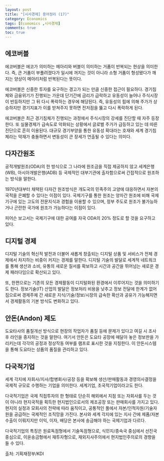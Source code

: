 ```yaml
---
layout: post
title: "[시사경제] 용어정리 (17)"
category: Economics
tags: [Economics ,시사경제]
comments: true
toc: true
---
```

## 에코버블

에코버블은 에코가 의미하는 메아리와 버블이 의미하는 거품이 반복되는 현상을 의미한다. 즉, 큰 거품이 부풀려졌다가 일시에 꺼지는 것이 아니라 소형 거품이 형성됐다가 깨지는 양상이 메아리처럼 반복된다는 뜻이다.

에코버블은 신중한 투자를 요구하는 경고가 되는 만큼 신중한 접근이 필요하다. 경기침체와 금융위기가 진행되는 가운데 단기간에 금리가 급락하고 유동성이 늘어나 주식시장이 반등하지만 그 뒤 다시 폭락하는 경우에 해당된다. 즉, 유동성의 힘에 의해 주가가 상승하지만 경기지표가 이를 받쳐주지 못하면 전저점을 뚫고 다시 폭락하게 된다.

에코버블은 최근 경기침체가 진행되는 과정에서 주식시장의 강세를 진단할 때 자주 등장한다. 또 실물경제가 급속도로 악화되는 상황에서 글로벌 주가가 급등하고 있는 데 따른 진단으로 흔히 이용된다. 대규모 경기부양을 통한 유동성 확대라는 호재와 세계 경기침체라는 악재가 충돌하면서 변동성이 큰 장세가 연출될 수 있다는 의미다.

## 다자간원조

공적개발원조(ODA)의 한 방식으로 그 나라에 원조금을 직접 제공하지 않고 세계은행(WB), 아시아개발은행(ADB) 등 국제적인 대부기관에 출자함으로써 간접적으로 원조하는 방식을 말한다. 

1970년대부터 채택된 다자간 원조방식은 개도국의 민족주의 고양에 대응하면서 자본의 국적을 은폐할 수 있다는 이점이 있다. 국제기구를 통한 원조는 양자간 원조에 비해 국제기구에 있는 고도의 전문지식과 경험을 이용할 수 있으며, 정부 주도로 원조가 불가능하거나 곤란한 국가에 원조가 가능하다는 이점이 있다.

피어슨 보고서는 국제기구에 대한 공여를 자국 ODA의 20% 정도로 할 것을 요구하고 있다.

## 디지털 경제

디지털 기술의 혁신적 발전과 더불어 새롭게 창출되는 디지털 상품 및 서비스가 전체 경제에서 차지하는 비중이 커지는 경제를 말한다. 디지털 기술의 발달로 세계적 네트워크를 통해 생산과 소비, 유통의 새로운 질서를 확보하고 시간과 공간을 뛰어넘는 새로운 경제 패러다임으로 확산되고 있다. 

또, 한편으로는 기존의 모든 경제활동이 디지털화된 환경에서 이루어지는 것을 의미하기도 한다. 정보기술(IT) 산업의 발달은 정보처리 비용을 낮추고 정보 전달에 한계가 없어짐으로써 경제주체 간 새로운 지식/기술/정보/시장의 급속한 확산과 공유가 가능해지면서 경제활동의 기본 방식도 변화하고 있다.

## 안돈(Andon) 제도

도요타사의 품질개선 방식으로 현장의 작업자가 품질 등에 문제가 있다고 여길 시 조사 후 라인을 중지하는 것을 말한다. 여기서 안돈은 도요타 공장에 매달아 놓은 정보판을 가리키는데 각각의 공정과 정상작동 여부를 램프로 표시한 것을 지칭한다. 이 안돈시스템을 통해 도요타는 상품의 품질을 관리하고 있다.

## 다국적기업

세계 각지에 자회사/지사/합병회사/공장 등을 확보해 생산/판매활동과 경영의사결정을 국제적 규모로 수행하는 기업을 의미한다. 세계기업, 초국적기업이라고도 한다. 

다국적기업은 국제 직접투자의 한 형태로 단순히 해외에서 지점 또는 자회사를 두는 것이 아니라 현지국적을 획득한 현지법인으로서의 제조공장 또는 판매회사를 가지고 있다. 현지의 실정과 모회사의 전략에 따라 움직이고, 공통적인 풀에서 자본/인적자원/기술자원을 공급하는 국제적인 조직망을 가진다. 본사와 세계 각지에 있는 지사 간에 제품/자본 수출이 이뤄지지만 이익, 이자, 배당은 본사에 송금해야 하는 국제기업과 다르다. 

다국적기업의 특징은 원료독점형에서 기술독점형으로, 식민지/종속국 중심에서 선진국 중심으로, 이윤송금형에서 재투자형으로, 재외지사주의에서 현지법인주의로의 경향을 들 수 있다.

출처: 기획재정부/KDI